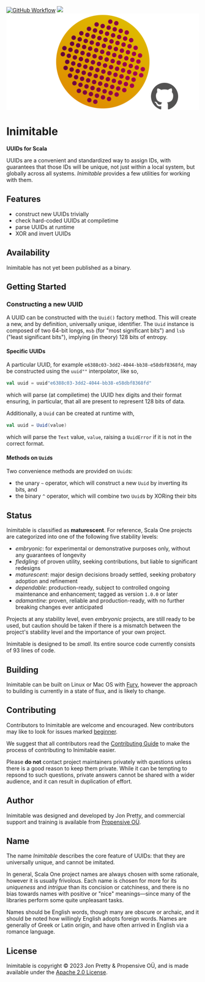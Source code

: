 [<img alt="GitHub Workflow" src="https://img.shields.io/github/actions/workflow/status/propensive/inimitable/main.yml?style=for-the-badge" height="24">](https://github.com/propensive/inimitable/actions)
[<img src="https://img.shields.io/discord/633198088311537684?color=8899f7&label=DISCORD&style=for-the-badge" height="24">](https://discord.gg/7b6mpF6Qcf)
<img src="/doc/images/github.png" valign="middle">

# Inimitable

__UUIDs for Scala__

UUIDs are a convenient and standardized way to assign IDs, with guarantees that
those IDs will be unique, not just within a local system, but globally across
all systems. _Inimitable_ provides a few utilities for working with them.

## Features

- construct new UUIDs trivially
- check hard-coded UUIDs at compiletime
- parse UUIDs at runtime
- XOR and invert UUIDs


## Availability

Inimitable has not yet been published as a binary.

## Getting Started

### Constructing a new UUID

A UUID can be constructed with the `Uuid()` factory method. This will create a
new, and by definition, universally unique, identifier. The `Uuid` instance is
composed of two 64-bit longs, `msb` (for "most significant bits") and `lsb`
("least significant bits"), implying (in theory) 128 bits of entropy.

#### Specific UUIDs

A particular UUID, for example `e6388c03-3dd2-4044-bb38-e58dbf8368fd`, may be
constructed using the `uuid""` interpolator, like so,
```scala
val uuid = uuid"e6388c03-3dd2-4044-bb38-e58dbf8368fd"
```
which will parse (at compiletime) the UUID hex digits and their format
ensuring, in particular, that all are present to represent 128 bits of data.

Additionally, a `Uuid` can be created at runtime with,
```scala
val uuid = Uuid(value)
```
which will parse the `Text` value, `value`, raising a `UuidError` if it is not
in the correct format.

#### Methods on `Uuid`s

Two convenience methods are provided on `Uuid`s:
- the unary `~` operator, which will construct a new `Uuid` by inverting its bits, and
- the binary `^` operator, which will combine two `Uuid`s by XORing their bits


## Status

Inimitable is classified as __maturescent__. For reference, Scala One projects are
categorized into one of the following five stability levels:

- _embryonic_: for experimental or demonstrative purposes only, without any guarantees of longevity
- _fledgling_: of proven utility, seeking contributions, but liable to significant redesigns
- _maturescent_: major design decisions broady settled, seeking probatory adoption and refinement
- _dependable_: production-ready, subject to controlled ongoing maintenance and enhancement; tagged as version `1.0.0` or later
- _adamantine_: proven, reliable and production-ready, with no further breaking changes ever anticipated

Projects at any stability level, even _embryonic_ projects, are still ready to
be used, but caution should be taken if there is a mismatch between the
project's stability level and the importance of your own project.

Inimitable is designed to be _small_. Its entire source code currently consists
of 93 lines of code.

## Building

Inimitable can be built on Linux or Mac OS with [Fury](/propensive/fury), however
the approach to building is currently in a state of flux, and is likely to
change.

## Contributing

Contributors to Inimitable are welcome and encouraged. New contributors may like to look for issues marked
<a href="https://github.com/propensive/inimitable/labels/beginner">beginner</a>.

We suggest that all contributors read the [Contributing Guide](/contributing.md) to make the process of
contributing to Inimitable easier.

Please __do not__ contact project maintainers privately with questions unless
there is a good reason to keep them private. While it can be tempting to
repsond to such questions, private answers cannot be shared with a wider
audience, and it can result in duplication of effort.

## Author

Inimitable was designed and developed by Jon Pretty, and commercial support and training is available from
[Propensive O&Uuml;](https://propensive.com/).



## Name

The name _Inimitable_ describes the core feature of UUIDs: that they are universally unique, and cannot be imitated.

In general, Scala One project names are always chosen with some rationale, however it is usually
frivolous. Each name is chosen for more for its _uniqueness_ and _intrigue_ than its concision or
catchiness, and there is no bias towards names with positive or "nice" meanings—since many of the
libraries perform some quite unpleasant tasks.

Names should be English words, though many are obscure or archaic, and it should be noted how
willingly English adopts foreign words. Names are generally of Greek or Latin origin, and have
often arrived in English via a romance language.

## License

Inimitable is copyright &copy; 2023 Jon Pretty & Propensive O&Uuml;, and is made available under the
[Apache 2.0 License](/license.md).
